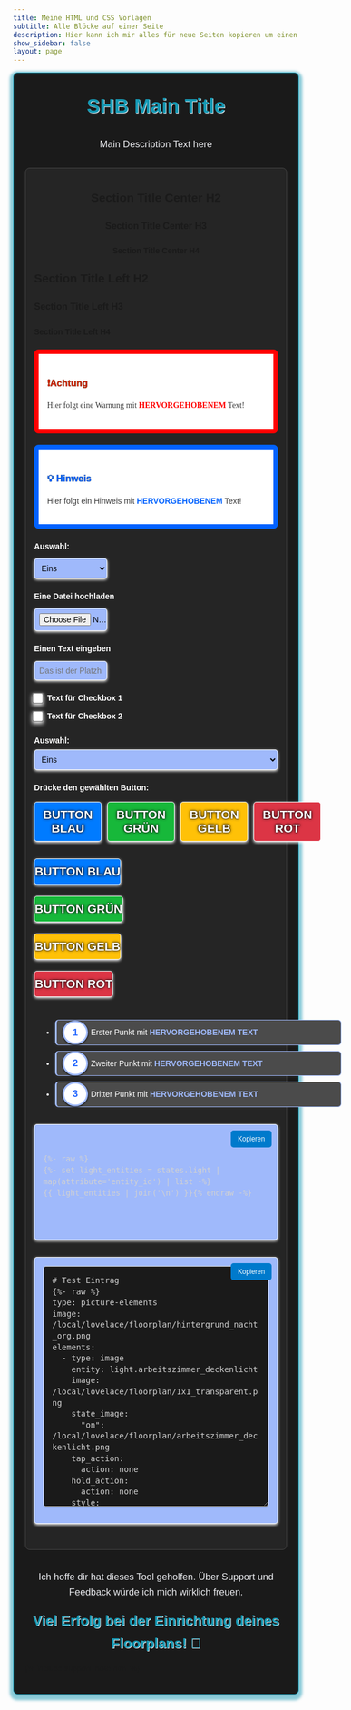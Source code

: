 ```yaml
---
title: Meine HTML und CSS Vorlagen
subtitle: Alle Blöcke auf einer Seite
description: Hier kann ich mir alles für neue Seiten kopieren um einen Standard zu halten
show_sidebar: false
layout: page
---
```


<div class="shb-main-container">
<style>
    .shb-main-container {
        max-width: 100%;
        margin: auto;
        padding: 20px;
        background-color: #1a1a1a;
        font-family: Arial, sans-serif;
        line-height: 1.6;
        border: 1px solid #1598b3;
        border-radius: 8px;
        box-shadow: 0 4px 4px 6px #1598b380;
    }
</style>

<h1 class="shb-main-title">SHB Main Title</h1>
<style>
    .shb-main-title, .shb-main-title h1 {
        text-align: center;
        font-weight: bold !important;
        margin: 10px 0  !important;
        font-size: 2.5em !important;
        color: #1598b3 !important;
        text-shadow: 1px 1px #ebecf0;
    }
</style>

<p class="shb-main-description">
    Main Description Text here
</p>
<style>
    .shb-main-description, .shb-main-description p {
        text-align: center;
        font-size: 1.2em !important;
        color: #ebecf0 !important;
        padding: 10px 0 !important;
    }
</style>

<div class="content-section">
<style>
    .content-section {
        margin-bottom: 20px;
        padding: 15px;
        background-color: #252525;
        border: 1px solid #444;
        border-radius: 8px;
    }
</style>

<h2 class="shb-section-title-center">Section Title Center H2</h2>
<h3 class="shb-section-title-center">Section Title Center H3</h3>
<h4 class="shb-section-title-center">Section Title Center H4</h4>
<style>
    .shb-section-title-center, .shb-section-title-center h2, .shb-section-title-center h3, .shb-section-title-center h4 {
        text-align: center;
        font-weight: bold !important;
        margin: 20px 0 !important;
    }
</style>

<h2 class="shb-section-title-left">Section Title Left H2</h2>
<h3 class="shb-section-title-left">Section Title Left H3</h3>
<h4 class="shb-section-title-left">Section Title Left H4</h4>
<style>
    .shb-section-title-left, .shb-section-title-left h2, .shb-section-title-left h3, .shb-section-title-left h4 {
        font-weight: bold !important;
        margin: 20px 0 !important;
    }
</style>

<div class="important-container">
    <h3>❗Achtung</h3>
    <p>
        Hier folgt eine Warnung mit <strong>hervorgehobenem</strong> Text!
    </p>
</div>
<style>
    .important-container {
        background-color: #ffffff;
        padding: 15px;
        border-radius: 8px;
        margin-bottom: 20px;
        border: 8px solid #ff0000;
    }
    .important-container h3 {
        color: #d12700;
        font-weight: bold;
        text-shadow: 0 0 1px #000000;
    }
    .important-container p {
        color: #383838;
        font-family: Arial Black;
    }
    .important-container strong {
        color:rgb(255, 0, 0);
        text-transform: uppercase;
    }
</style>

<div class="note-container">
    <h3>💡 Hinweis</h3> 
    <p>
        Hier folgt ein Hinweis mit <strong>hervorgehobenem</strong> Text!
    </p>
</div>
<style>
    .note-container {
        background-color: #ffffff;
        padding: 15px;
        border-radius: 8px;
        margin-bottom: 20px;
        border: 8px solid #0062ff;
    }
    .note-container h3 {
        color: #0062ff;
        font-weight: bold;
        text-shadow: 0 0 1px #000000;
    }
    .note-container p {
        color: #383838;
    }
    .note-container strong {
        color: #0062ff;
        text-transform: uppercase;
    }
</style>

<div class="shb-form-group-30">
    <label for="select-id-1">Auswahl:</label>
    <select id="select-id-1">  <!-- Füge  onchange="updateScript1()" hinzu für Script -->
        <option value="Eins">Eins</option>
        <option value="Zwei">Zwei</option>
        <option value="Drei">Drei</option>
        <option value="Vier">Vier</option>
    </select>
</div>
<style>
    .shb-form-group-30, .shb-form-group-30-full {
        display: flex;
        flex-direction: column;
        gap: 10px; /* Abstand zwischen den Checkbox-Gruppen */
        margin: 20px 0;
    }
    .shb-form-group-30 label, .shb-form-group-30-full label {
        font-weight: bold;
        color: #ffffff;
    }
    .shb-form-group-30 input, .shb-form-group-30 select {
        padding: 8px;
        color: #000000;
        background-color: #9fb9fb;
        max-width: 30%;
        border: 1px solid #ffffff;
        box-shadow: 0 2px 5px #ffffff;
        border-radius: 5px;
        font-size: 14px;
    }
    .shb-form-group-30 select:focus {
        background-color: rgb(187, 207, 255);
        border: 2px solid #0048ff;
        box-shadow: 0 4px 10px #7199ff;
        outline: none;
    }
</style>

<div class="shb-form-group-30">
    <label for="file-id-1">Eine Datei hochladen</label>
    <input type="file" id="file-id-1" accept=".ics" />
</div>

<div class="shb-form-group-30">
    <label for="input-id-1">Einen Text eingeben</label>
    <input type="url" id="input-id-1" placeholder="Das ist der Platzhalter" />
</div>

<div class="shb-form-group-30">
    <div class="checkbox-wrapper">
        <input type="checkbox" id="checkbox-id-1" />
        <label for="checkbox-id-1">Text für Checkbox 1</label>
    </div>
    <div class="checkbox-wrapper">
        <input type="checkbox" id="checkbox-id-2" />
        <label for="checkbox-id-2">Text für Checkbox 2</label>
    </div>
</div>
<style>
    .checkbox-wrapper {
        display: flex;
        align-items: center;
        gap: 10px;
    }
    .shb-form-group-30 input[type="checkbox"] {
        transform: scale(1.5); /* Größe der Checkbox anpassen */
        margin: 0; /* Standardabstände entfernen */
    }
</style>

<div class="shb-form-group-full">
    <label for="select-id-2">Auswahl:</label>
    <select id="select-id-2">  <!-- Füge  onchange="updateScript2()" hinzu für Script -->
        <option value="Eins">Eins</option>
        <option value="Zwei">Zwei</option>
        <option value="Drei">Drei</option>
        <option value="Vier">Vier</option>
    </select>
</div>
<style>
    .shb-form-group-full {
        display: flex;
        flex-direction: column;
        margin: 20px 0;
    }
    .shb-form-group-full label {
        font-weight: bold;
        margin-bottom: 5px;
        color: #ffffff;
    }
    .shb-form-group-full input, .shb-form-group-full select {
        padding: 8px;
        color: #000000;
        background-color: #9fb9fb;
        max-width: 100%;
        border: 1px solid #ffffff;
        box-shadow: 0 2px 5px #ffffff;
        border-radius: 5px;
        font-size: 14px;
    }
    .shb-form-group-full select:focus {
        background-color:rgb(187, 207, 255);
        border: 2px solid #0048ff;
        box-shadow: 0 4px 10px #7199ff;
        outline: none;
    }
</style>

<label class="shb-label">Drücke den gewählten Button:</label>
<style>
    .shb-label {
        font-weight: bold;
        margin-bottom: 5px;
        color: #ffffff;
    }
</style>

<div class="shb-button-container">
    <button class="shb-button shb-button-blue">Button Blau</button> <!-- Füge  onclick="updateScript2()" hinzu für Script -->
    <button class="shb-button shb-button-green">Button Grün</button>
    <button class="shb-button shb-button-yellow">Button Gelb</button>
    <button class="shb-button shb-button-red">Button Rot</button>
</div>
<style>
    .shb-button-container {
        display: flex;
        gap: 10px;
        margin: 5px 0 20px 0;
    }
    .shb-button {
        padding: 10px 15px;
        font-size: 14px;
        border: none;
        border-radius: 5px;
        cursor: pointer;
    }
    .shb-button-blue {
        background-color: #007bff;
        color: #fff;
        border: 1px solid #ffffff;
        box-shadow: 0 2px 5px #ffffff;
        font-weight: bold;
        font-size: 1.5em;
        text-transform: uppercase;
        text-shadow: 0 0 2px #000000, 0 0 5px #000000;
    }
    .shb-button-green {
        background-color: #17b83a;
        color: #fff;
        border: 1px solid #ffffff;
        box-shadow: 0 2px 5px #ffffff;
        font-weight: bold;
        font-size: 1.5em;
        text-transform: uppercase;
        text-shadow: 0 0 2px #000000, 0 0 5px #000000;
    }
    .shb-button-yellow {
        background-color: #ffc107;
        color: #fff;
        border: 1px solid #ffffff;
        box-shadow: 0 2px 5px #ffffff;
        font-weight: bold;
        font-size: 1.5em;
        text-transform: uppercase;
        text-shadow: 0 0 2px #000000, 0 0 5px #000000;
    }
    .shb-button-red {
        background-color: #dc3545;
        color: #fff;
        border: 1px solid #ffffff;
        box-shadow: 0 2px 5px #ffffff;
        font-weight: bold;
        font-size: 1.5em;
        text-transform: uppercase;
        text-shadow: 0 0 2px #000000, 0 0 5px #000000;
    }
</style>


<div class="shb-button-30">
    <button class="shb-button-30 shb-button-30-blue" >Button Blau</button>
</div>
<div class="shb-button-30">
    <button class="shb-button-30 shb-button-30-green" >Button Grün</button>
</div>
<div class="shb-button-30">
    <button class="shb-button-30 shb-button-30-yellow" >Button Gelb</button>
</div>
<div class="shb-button-30">
    <button class="shb-button-30 shb-button-30-red" >Button Rot</button>
</div>
<style>
    .shb-button-30 {
        padding: 10px 0;
        font-size: 14px;
        border: none;
        border-radius: 5px;
        cursor: pointer;
        min-width: 30%;
    }
    .shb-button-30-blue {
        background-color: #007bff;
        color: #fff;
        border: 1px solid #ffffff;
        box-shadow: 0 2px 5px #ffffff;
        font-weight: bold;
        font-size: 1.5em;
        text-transform: uppercase;
        text-shadow: 0 0 2px #000000, 0 0 5px #000000;
    }
    .shb-button-30-green {
        background-color: #17b83a;
        color: #fff;
        border: 1px solid #ffffff;
        box-shadow: 0 2px 5px #ffffff;
        font-weight: bold;
        font-size: 1.5em;
        text-transform: uppercase;
        text-shadow: 0 0 2px #000000, 0 0 5px #000000;
    }
    .shb-button-30-yellow {
        background-color: #ffc107;
        color: #fff;
        border: 1px solid #ffffff;
        box-shadow: 0 2px 5px #ffffff;
        font-weight: bold;
        font-size: 1.5em;
        text-transform: uppercase;
        text-shadow: 0 0 2px #000000, 0 0 5px #000000;
    }
    .shb-button-30-red {
        background-color: #dc3545;
        color: #fff;
        border: 1px solid #ffffff;
        box-shadow: 0 2px 5px #ffffff;
        font-weight: bold;
        font-size: 1.5em;
        text-transform: uppercase;
        text-shadow: 0 0 2px #000000, 0 0 5px #000000;
    }
</style>

<ul class="shb-list-start">
    <li>Erster Punkt mit <strong>hervorgehobenem Text</strong></li>
    <li>Zweiter Punkt mit <strong>hervorgehobenem Text</strong></li>
    <li>Dritter Punkt mit <strong>hervorgehobenem Text</strong></li>
</ul>
<style>
    .shb-list-start {
        counter-reset: list-counter;
        padding-left: 0;
        margin: 30px 0 !important;
        margin-inline-start: 0.5em !important;
    }
    .shb-list-start li strong {
        color: #9fb9fb;
        text-transform: uppercase;
    }
    .shb-list-start li {
        counter-increment: list-counter;
        position: relative;
        margin: 10px 30px;
        font-size: 1em;
        line-height: 1.6;
        color: #ffffff;
        background-color: #4b4b4b;
        border-left: 3px solid #9fb9fb;
        border-top: 1px solid #9fb9fb;
        border-right: 1px solid #9fb9fb;
        border-bottom: 1px solid #9fb9fb;
        border-radius: 6px;
        padding: 10px 60px;
        box-shadow: 0 2px 5px #ffffff10;
        width: 90%;
    }
    .shb-list-start li::before {
        content: counter(list-counter);
        position: absolute;
        left: 10px;
        top: 50%;
        transform: translateY(-50%);
        font-weight: bold;
        color: #2266ff;
        font-size: 1.2em;
        background-color: #ffffff;
        border: 3px solid #9fb9fb;
        padding: 5px 15px;
        border-radius: 50%;
        box-shadow: 0 1px 3px #000000;
        text-align: center;
    }
</style>

<div class="shb-code-container">
    <button class="copy-code-button" onclick="copyCode('code-output', this)">Kopieren</button>
    <pre id="code-output">
        <code>
{%- raw %}
{%- set light_entities = states.light | map(attribute='entity_id') | list -%}
{{ light_entities | join('\n') }}{% endraw -%}
        </code>
    </pre>
</div>
<style>
    .shb-code-container {
        position: relative;
        background-color: #9fb9fb;
        border: 1px solid #ffffff;
        box-shadow: 0 2px 5px #ffffff;
        border-radius: 5px;
        padding: 15px;
        margin-top: 5px;
        margin-bottom: 30px;
        overflow: auto;
        max-height: 300px;
    }
    .shb-code-container code {
        font-family: Consolas, Monaco, 'Andale Mono', 'Ubuntu Mono', monospace;
        font-size: 0.95em;
        line-height: 1.5;
        color: #d1d1d1;
    }
    .copy-code-button {
        position: absolute;
        top: 10px;
        right: 10px;
        background: #007acc;
        color: white;
        border: none;
        border-radius: 5px;
        padding: 8px 12px;
        font-size: 0.85em;
        cursor: pointer;
        z-index: 10;
    }
    .copy-code-button:hover {
        background: #005a9c;
    }
    .copy-code-button.copied {
        background: #72dd8b;
        color: white;
        content: '✔️';
        padding: 8px 12px;
    }
</style>
<script>
    function copyCode(elementId, button) {
        const codeElement = document.getElementById(elementId);
        const codeText = codeElement.innerText || codeElement.textContent;
        navigator.clipboard.writeText(codeText)
            .then(() => {
                showSHBcustomAlert("ERFOLG!", "Der Code wurde erfolgreich kopiert!");
                button.classList.add('copied');
                button.textContent = "Kopiert ✔️";
            })
            .catch(err => {
                console.error("Fehler beim Kopieren des Codes: ", err);
                showSHBcustomAlert("FEHLER!", "Beim Kopieren des Codes ist ein Fehler aufgetreten.");
            });
    }
</script>

<div id="shb-custom-alert" style="display: none;">
    <div id="shb-custom-alert-content">
        <h4 id="shb-custom-alert-title"></h4>
        <p id="shb-custom-alert-message"></p>
        <button id="shb-close-alert">OK</button>
    </div>
</div>
<style>
    #shb-custom-alert {
        position: fixed;
        top: 0;
        left: 0;
        width: 100%;
        height: 100%;
        background-color: rgba(0, 0, 0, 0.6); /* Dunkles Overlay */
        display: flex;
        justify-content: center;
        align-items: center;
        z-index: 9999;
    }
    #shb-custom-alert-content {
        background-color: #fff;
        padding: 20px 30px;
        border-radius: 10px;
        box-shadow: 0 4px 10px rgba(0, 0, 0, 0.3);
        text-align: center;
        max-width: 400px;
        animation: fadeIn 0.3s ease-in-out;
    }
    #shb-custom-alert-title {
        margin-bottom: 10px;
        font-size: 18px;
        color: #333;
        font-weight: bold;
    }
    #shb-custom-alert-message {
        margin-bottom: 15px;
        font-size: 16px;
        color: #666;
    }
    #shb-close-alert {
        background-color: #28a745;
        color: white;
        border: none;
        padding: 10px 20px;
        font-size: 14px;
        border-radius: 5px;
        cursor: pointer;
        transition: background-color 0.3s ease;
    }
    #shb-close-alert:hover {
        background-color: #218838;
    }
    /* Animation */
    @keyframes fadeIn {
        from {
            opacity: 0;
            transform: scale(0.8);
        }
        to {
            opacity: 1;
            transform: scale(1);
        }
    }
</style>
<script>
function showSHBcustomAlert(title, message) {
    const alertBox = document.getElementById("shb-custom-alert");
    const alertTitle = document.getElementById("shb-custom-alert-title");
    const alertMessage = document.getElementById("shb-custom-alert-message");
    alertTitle.textContent = title;
    alertMessage.textContent = message;
    alertBox.style.display = "flex";
    document.getElementById("shb-close-alert").onclick = function () {
        alertBox.style.display = "none";
    };
}
</script>

<div class="shb-text-output">
    <button class="copy-code-button" onclick="copyCode('yaml-output', this)">Kopieren</button>
    <textarea id="yaml-output" rows="20" cols="80" readonly>
# Test Eintrag
{%- raw %}
type: picture-elements
image: /local/lovelace/floorplan/hintergrund_nacht_org.png
elements:
  - type: image
    entity: light.arbeitszimmer_deckenlicht
    image: /local/lovelace/floorplan/1x1_transparent.png
    state_image:
      "on": /local/lovelace/floorplan/arbeitszimmer_deckenlicht.png
    tap_action:
      action: none
    hold_action:
      action: none
    style:
      opacity: 1

      mix-blend-mode: lighten
      pointer-events: none
      left: 50%
      top: 50%
      width: 100%
{% endraw -%}
    </textarea>
</div>
<style>
    .shb-text-output {
        position: relative;
        background-color: #9fb9fb;
        border: 1px solid #ffffff;
        box-shadow: 0 2px 5px #ffffff;
        border-radius: 5px;
        padding: 15px;
        margin-top: 5px;
        margin-bottom: 30px;
        overflow: auto;
    }
    #yaml-output {
        width: 100% !important;
        padding: 15px;
        border: 1px solid #ddd;
        border-radius: 5px;
        background-color: #1a1a1a;
        font-size: 1em;
        line-height: 1.4;
        color: #d1d1d1;
        font-family: monospace;
    }
</style>

</div>

<footer class="shb-footer">
    <p>Ich hoffe dir hat dieses Tool geholfen. Über Support und Feedback würde ich mich wirklich freuen.</p>
    <h2>Viel Erfolg bei der Einrichtung deines Floorplans! 🎉</h2>
</footer>

<style>
    .shb-footer {
    text-align: center;
    margin-top: 20px;
    }
    .shb-footer p {
        text-align: center;
        font-size: 1.2em !important;
        color: #ebecf0 !important;
        padding-top: 15px !important;
    }
    .shb-footer h2 {
        font-size: 1.75em !important;
        font-weight: bold !important;
        color: #1598b3 !important;
        text-shadow: 1px 1px #ebecf0;
        margin: 0 !important;
    }
</style>

{% include support_note.html %}

</div>
